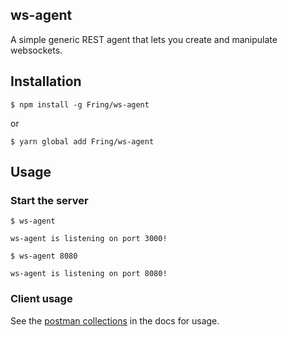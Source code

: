## ws-agent

A simple generic REST agent that lets you create and manipulate websockets.

## Installation

```
$ npm install -g Fring/ws-agent
```

or

```
$ yarn global add Fring/ws-agent
```

## Usage

### Start the server

```
$ ws-agent

ws-agent is listening on port 3000!
```

```
$ ws-agent 8080

ws-agent is listening on port 8080!
```

### Client usage

See the [postman collections](docs/) in the docs for usage.
